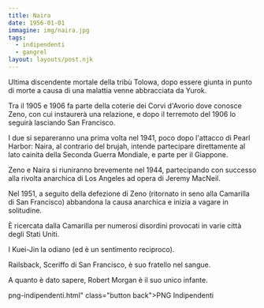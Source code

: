 ```yaml
---
title: Naira
date: 1956-01-01
immagine: img/naira.jpg
tags:
  - indipendenti
  - gangrel
layout: layouts/post.njk
---
```


Ultima discendente mortale della tribù Tolowa, dopo essere giunta in punto di morte a causa di una malattia venne abbracciata da Yurok.

Tra il 1905 e 1906 fa parte della coterie dei Corvi d'Avorio dove conosce Zeno, con cui instaurerà una relazione, e dopo il terremoto del 1906 lo seguirà lasciando San Francisco.

I due si separeranno una prima volta nel 1941, poco dopo l'attacco di Pearl Harbor: Naira, al contrario del brujah, intende partecipare direttamente al lato cainita della Seconda Guerra Mondiale, e parte per il Giappone. 

Zeno e Naira si riuniranno brevemente nel 1944, partecipando con successo alla rivolta anarchica di Los Angeles ad opera di Jeremy MacNeil. 

Nel 1951, a seguito della defezione di Zeno (ritornato in seno alla Camarilla di San Francisco) abbandona la causa anarchica e inizia a vagare in solitudine.

È ricercata dalla Camarilla per numerosi disordini provocati in varie città degli Stati Uniti. 

I Kuei-Jin la odiano (ed è un sentimento reciproco).

Railsback, Sceriffo di San Francisco, è suo fratello nel sangue.

A quanto è dato sapere, Robert Morgan è il suo unico infante.

png-indipendenti.html" class="button back">PNG Indipendenti</a>